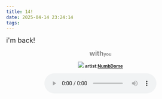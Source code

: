 ```yaml
---
title: 14!
date: 2025-04-14 23:24:14
tags:
---
```

<font size = 4>i'm back!</font>
<!--more-->
<center><font color ="#878787"><font size = 4><b>with</font><small>you</center></font>
<p align ="center">
    <img src ="Cover_of_With_You-Demo_by_NumbDome.jpg" style="max-width:27%; height:auto;">
    artist:<a href ="https://open.spotify.com/track/0fxf9dkUc8r8AHWPx7Cdkn?si=76267a14950c4d47">NumbDome</a>
</p align ="center">
<div style="text-align:center;">
    <audio controls>
        <source src="Cover_of_With_You-Demo_by_NumbDome.mp3" type="audio/mpeg">
    </audio>
</div>


